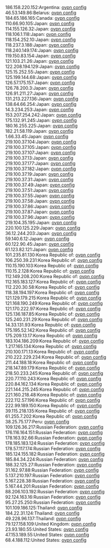 186.158.220.152:Argentina: [ovpn config](vpn/186_158_220_152.ovpn)  
46.53.149.86:Belarus: [ovpn config](vpn/46_53_149_86.ovpn)  
184.65.186.165:Canada: [ovpn config](vpn/184_65_186_165.ovpn)  
110.66.90.105:Japan: [ovpn config](vpn/110_66_90_105.ovpn)  
114.155.126.32:Japan: [ovpn config](vpn/114_155_126_32.ovpn)  
118.106.1.118:Japan: [ovpn config](vpn/118_106_1_118.ovpn)  
118.154.252.10:Japan: [ovpn config](vpn/118_154_252_10.ovpn)  
118.237.3.188:Japan: [ovpn config](vpn/118_237_3_188.ovpn)  
118.240.149.174:Japan: [ovpn config](vpn/118_240_149_174.ovpn)  
119.150.83.154:Japan: [ovpn config](vpn/119_150_83_154.ovpn)  
121.103.21.26:Japan: [ovpn config](vpn/121_103_21_26.ovpn)  
122.208.194.129:Japan: [ovpn config](vpn/122_208_194_129.ovpn)  
125.15.252.55:Japan: [ovpn config](vpn/125_15_252_55.ovpn)  
125.199.144.68:Japan: [ovpn config](vpn/125_199_144_68.ovpn)  
126.57.175.157:Japan: [ovpn config](vpn/126_57_175_157.ovpn)  
126.78.200.3:Japan: [ovpn config](vpn/126_78_200_3.ovpn)  
126.91.211.27:Japan: [ovpn config](vpn/126_91_211_27.ovpn)  
131.213.227.136:Japan: [ovpn config](vpn/131_213_227_136.ovpn)  
138.64.66.254:Japan: [ovpn config](vpn/138_64_66_254.ovpn)  
14.3.234.253:Japan: [ovpn config](vpn/14_3_234_253.ovpn)  
153.207.254.242:Japan: [ovpn config](vpn/153_207_254_242.ovpn)  
175.132.91.245:Japan: [ovpn config](vpn/175_132_91_245.ovpn)  
180.16.255.225:Japan: [ovpn config](vpn/180_16_255_225.ovpn)  
182.21.58.119:Japan: [ovpn config](vpn/182_21_58_119.ovpn)  
1.66.33.45:Japan: [ovpn config](vpn/1_66_33_45.ovpn)  
219.100.37.104:Japan: [ovpn config](vpn/219_100_37_104.ovpn)  
219.100.37.105:Japan: [ovpn config](vpn/219_100_37_105.ovpn)  
219.100.37.107:Japan: [ovpn config](vpn/219_100_37_107.ovpn)  
219.100.37.13:Japan: [ovpn config](vpn/219_100_37_13.ovpn)  
219.100.37.177:Japan: [ovpn config](vpn/219_100_37_177.ovpn)  
219.100.37.182:Japan: [ovpn config](vpn/219_100_37_182.ovpn)  
219.100.37.19:Japan: [ovpn config](vpn/219_100_37_19.ovpn)  
219.100.37.31:Japan: [ovpn config](vpn/219_100_37_31.ovpn)  
219.100.37.49:Japan: [ovpn config](vpn/219_100_37_49.ovpn)  
219.100.37.51:Japan: [ovpn config](vpn/219_100_37_51.ovpn)  
219.100.37.55:Japan: [ovpn config](vpn/219_100_37_55.ovpn)  
219.100.37.58:Japan: [ovpn config](vpn/219_100_37_58.ovpn)  
219.100.37.86:Japan: [ovpn config](vpn/219_100_37_86.ovpn)  
219.100.37.87:Japan: [ovpn config](vpn/219_100_37_87.ovpn)  
219.100.37.96:Japan: [ovpn config](vpn/219_100_37_96.ovpn)  
219.104.35.195:Japan: [ovpn config](vpn/219_104_35_195.ovpn)  
220.100.125.229:Japan: [ovpn config](vpn/220_100_125_229.ovpn)  
36.12.244.203:Japan: [ovpn config](vpn/36_12_244_203.ovpn)  
59.140.6.12:Japan: [ovpn config](vpn/59_140_6_12.ovpn)  
60.122.90.45:Japan: [ovpn config](vpn/60_122_90_45.ovpn)  
61.123.82.121:Japan: [ovpn config](vpn/61_123_82_121.ovpn)  
101.235.81.130:Korea Republic of: [ovpn config](vpn/101_235_81_130.ovpn)  
106.250.39.231:Korea Republic of: [ovpn config](vpn/106_250_39_231.ovpn)  
110.15.190.103:Korea Republic of: [ovpn config](vpn/110_15_190_103.ovpn)  
110.15.2.128:Korea Republic of: [ovpn config](vpn/110_15_2_128.ovpn)  
112.149.208.200:Korea Republic of: [ovpn config](vpn/112_149_208_200.ovpn)  
112.165.183.127:Korea Republic of: [ovpn config](vpn/112_165_183_127.ovpn)  
112.220.30.58:Korea Republic of: [ovpn config](vpn/112_220_30_58.ovpn)  
118.38.194.197:Korea Republic of: [ovpn config](vpn/118_38_194_197.ovpn)  
121.129.179.215:Korea Republic of: [ovpn config](vpn/121_129_179_215.ovpn)  
121.168.190.249:Korea Republic of: [ovpn config](vpn/121_168_190_249.ovpn)  
121.170.222.97:Korea Republic of: [ovpn config](vpn/121_170_222_97.ovpn)  
125.136.187.85:Korea Republic of: [ovpn config](vpn/125_136_187_85.ovpn)  
125.240.231.29:Korea Republic of: [ovpn config](vpn/125_240_231_29.ovpn)  
14.33.131.93:Korea Republic of: [ovpn config](vpn/14_33_131_93.ovpn)  
175.195.52.142:Korea Republic of: [ovpn config](vpn/175_195_52_142.ovpn)  
175.209.13.17:Korea Republic of: [ovpn config](vpn/175_209_13_17.ovpn)  
183.104.186.209:Korea Republic of: [ovpn config](vpn/183_104_186_209.ovpn)  
1.217.165.134:Korea Republic of: [ovpn config](vpn/1_217_165_134.ovpn)  
210.100.171.13:Korea Republic of: [ovpn config](vpn/210_100_171_13.ovpn)  
210.222.229.234:Korea Republic of: [ovpn config](vpn/210_222_229_234.ovpn)  
211.44.188.18:Korea Republic of: [ovpn config](vpn/211_44_188_18.ovpn)  
218.147.89.179:Korea Republic of: [ovpn config](vpn/218_147_89_179.ovpn)  
218.50.233.245:Korea Republic of: [ovpn config](vpn/218_50_233_245.ovpn)  
220.77.110.243:Korea Republic of: [ovpn config](vpn/220_77_110_243.ovpn)  
220.84.162.134:Korea Republic of: [ovpn config](vpn/220_84_162_134.ovpn)  
221.144.215.245:Korea Republic of: [ovpn config](vpn/221_144_215_245.ovpn)  
221.160.218.48:Korea Republic of: [ovpn config](vpn/221_160_218_48.ovpn)  
222.112.57.196:Korea Republic of: [ovpn config](vpn/222_112_57_196.ovpn)  
222.99.189.150:Korea Republic of: [ovpn config](vpn/222_99_189_150.ovpn)  
39.115.218.135:Korea Republic of: [ovpn config](vpn/39_115_218_135.ovpn)  
61.255.7.202:Korea Republic of: [ovpn config](vpn/61_255_7_202.ovpn)  
38.25.75.177:Peru: [ovpn config](vpn/38_25_75_177.ovpn)  
109.126.36.217:Russian Federation: [ovpn config](vpn/109_126_36_217.ovpn)  
176.116.164.151:Russian Federation: [ovpn config](vpn/176_116_164_151.ovpn)  
178.163.92.66:Russian Federation: [ovpn config](vpn/178_163_92_66.ovpn)  
178.185.183.124:Russian Federation: [ovpn config](vpn/178_185_183_124.ovpn)  
178.57.117.174:Russian Federation: [ovpn config](vpn/178_57_117_174.ovpn)  
185.124.155.182:Russian Federation: [ovpn config](vpn/185_124_155_182.ovpn)  
185.84.34.224:Russian Federation: [ovpn config](vpn/185_84_34_224.ovpn)  
188.32.125.27:Russian Federation: [ovpn config](vpn/188_32_125_27.ovpn)  
31.162.97.88:Russian Federation: [ovpn config](vpn/31_162_97_88.ovpn)  
5.137.210.197:Russian Federation: [ovpn config](vpn/5_137_210_197.ovpn)  
5.167.228.38:Russian Federation: [ovpn config](vpn/5_167_228_38.ovpn)  
5.167.44.201:Russian Federation: [ovpn config](vpn/5_167_44_201.ovpn)  
88.206.103.192:Russian Federation: [ovpn config](vpn/88_206_103_192.ovpn)  
92.124.163.16:Russian Federation: [ovpn config](vpn/92_124_163_16.ovpn)  
95.27.25.250:Russian Federation: [ovpn config](vpn/95_27_25_250.ovpn)  
101.109.186.125:Thailand: [ovpn config](vpn/101_109_186_125.ovpn)  
184.22.31.124:Thailand: [ovpn config](vpn/184_22_31_124.ovpn)  
49.228.96.137:Thailand: [ovpn config](vpn/49_228_96_137.ovpn)  
79.127.158.109:United Kingdom: [ovpn config](vpn/79_127_158_109.ovpn)  
23.93.180.55:United States: [ovpn config](vpn/23_93_180_55.ovpn)  
47.153.189.55:United States: [ovpn config](vpn/47_153_189_55.ovpn)  
68.4.188.112:United States: [ovpn config](vpn/68_4_188_112.ovpn)  
